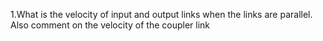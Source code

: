 

1.What is the velocity of input and output links when the links are parallel. Also comment on the velocity of the coupler link